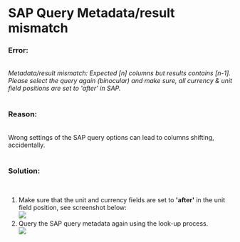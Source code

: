 # SAP Query Metadata/result mismatch

<!--html--><h3 style="">Error:</h3><div style=""><br>
</div>
<div style=""><i>Metadata/result mismatch: Expected [n] columns but results contains [n-1].&nbsp;</i></div><div style=""><i>Please select the query again (binocular) and make sure, all currency &amp; unit field positions are set to 'after' in SAP.</i><br></div>
<div style=""><br>
</div><h3 style="">Reason:</h3><div style=""><br>
</div>
<div style="">Wrong settings of the SAP query options can lead to columns shifting, accidentally.</div>
<div style=""><br>
</div><h3 style="">Solution:</h3><div style=""><br>
</div>
<div style=""><ol style=""><li style="">Make sure that the unit and currency fields are set to <b>'after'</b> in the unit field position, see screenshot below:<br><img src="https://support.theobald-software.com/helpdesk/File/Get/88462" class="resizable"><br></li><li style="">Query the SAP query metadata again using the look-up process.<br><img src="https://support.theobald-software.com/helpdesk/File/Get/88461" class="resizable"><br></li></ol></div>